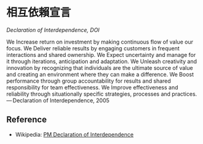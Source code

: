 # 相互依賴宣言

*Declaration of Interdependence, DOI*

We Increase return on investment by making continuous flow of value our focus.
We Deliver reliable results by engaging customers in frequent interactions and shared ownership.
We Expect uncertainty and manage for it through iterations, anticipation and adaptation.
We Unleash creativity and innovation by recognizing that individuals are the ultimate source of value and creating an environment where they can make a difference.
We Boost performance through group accountability for results and shared responsibility for team effectiveness.
We Improve effectiveness and reliability through situationally specific strategies, processes and practices.
— Declaration of Interdependence, 2005

## Reference
- Wikipedia: [PM Declaration of Interdependence](https://en.wikipedia.org/wiki/PM_Declaration_of_Interdependence)

